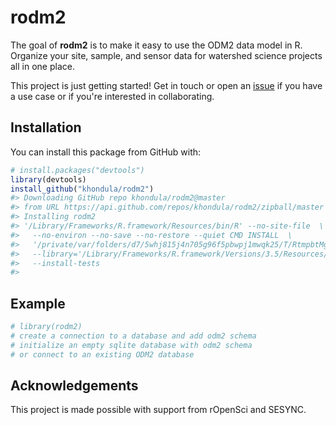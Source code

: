 
<!-- README.md is generated from README.Rmd. Please edit that file -->
rodm2
=====

The goal of **rodm2** is to make it easy to use the ODM2 data model in R. Organize your site, sample, and sensor data for watershed science projects all in one place.

This project is just getting started! Get in touch or open an [issue](https://github.com/khondula/rodm2/issues) if you have a use case or if you're interested in collaborating.

Installation
------------

You can install this package from GitHub with:

``` r
# install.packages("devtools")
library(devtools)
install_github("khondula/rodm2")
#> Downloading GitHub repo khondula/rodm2@master
#> from URL https://api.github.com/repos/khondula/rodm2/zipball/master
#> Installing rodm2
#> '/Library/Frameworks/R.framework/Resources/bin/R' --no-site-file  \
#>   --no-environ --no-save --no-restore --quiet CMD INSTALL  \
#>   '/private/var/folders/d7/5whj815j4n705g96f5pbwpj1mwqk25/T/RtmpbtMgl1/devtoolsd1e220331b00/khondula-rodm2-95f9e86'  \
#>   --library='/Library/Frameworks/R.framework/Versions/3.5/Resources/library'  \
#>   --install-tests
#> 
```

Example
-------

``` r
# library(rodm2)
# create a connection to a database and add odm2 schema
# initialize an empty sqlite database with odm2 schema
# or connect to an existing ODM2 database
```

Acknowledgements
----------------

This project is made possible with support from rOpenSci and SESYNC.
